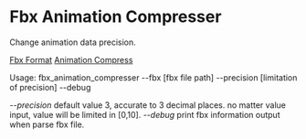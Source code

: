 # Fbx Animation Compresser
Change animation data precision.

[Fbx Format](https://code.blender.org/2013/08/fbx-binary-file-format-specification/)
[Animation Compress](https://gameinstitute.qq.com/community/detail/103951)

Usage: fbx_animation_compresser --fbx [fbx file path] --precision [limitation of precision] --debug

*--precision* default value 3, accurate to 3 decimal places. no matter value input, value will be limited in [0,10].
*--debug* print fbx information output when parse fbx file.
